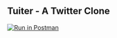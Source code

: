 ## Tuiter - A Twitter Clone

[![Run in Postman](https://run.pstmn.io/button.svg)](https://app.getpostman.com/run-collection/10378707-d7eef68b-57fe-43d4-b208-7d57db8a9f29?action=collection%2Ffork&collection-url=entityId%3D10378707-d7eef68b-57fe-43d4-b208-7d57db8a9f29%26entityType%3Dcollection%26workspaceId%3De56659cf-2406-4cce-bd42-3458aa20c64e)
